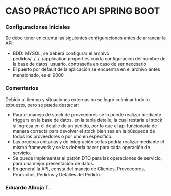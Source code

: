 # CASO PRÁCTICO API SPRING BOOT

### Configuraciones iniciales
Se debe tener en cuenta las siguientes configuraciones antes de arrancar la API:

* BDD: MYSQL, se deberá configurar el archivo pedidos/../../../application.properties con la configuración del nombre de la base de datos, usuario, contraseña en caso de ser necesario
* El puerto por default de la aplicación se encuentra en el archivo antes mensionado, es el 9000

### Comentarios
Debido al tiempo y situaciones externas no se logró culminar todo lo expuesto, pero se puede destacar:

* Para el manejo de stock de proveedores se lo puede realizar mediante triggers en la base de datos, en la tabla detalle, la cual restaría el stock si ingresa en el detalle de un pedido, por lo que el api funcionaria de manera correcta para devolver el stock bien sea en la búsqueda de todos los proveedores o por uno en específico.
* Las pruebas unitarias y de integración se las podría realizar mediante el mismo framework y se las debería hacer para cada operación de servicio.
* Se puede implementar el patrón DTO para las operaciones de servicio, para una mejor presentación de datos.
* En general la API, consta del manejo de Clientes, Proveedores, Productos, Pedidos y Detalles del Pedido.

### Eduardo Albuja T.

